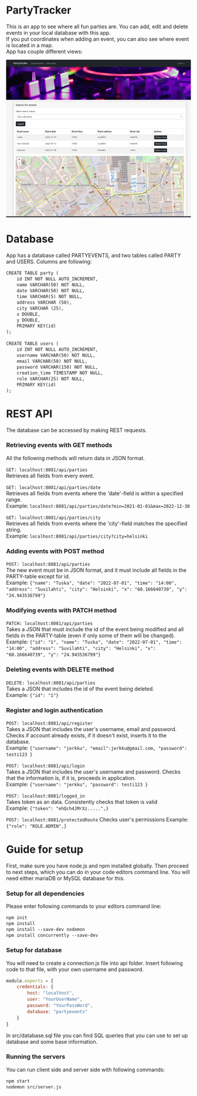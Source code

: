 # PartyTracker
This is an app to see where all fun parties are. You can add, edit and delete events in your local database with this app.   
If you put coordinates when adding an event, you can also see where event is located in a map.   
App has couple different views:

<img src="src/images/project.PNG">

# Database
App has a database called PARTYEVENTS, and two tables called PARTY and USERS. Columns are following:
```shell
CREATE TABLE party (
    id INT NOT NULL AUTO_INCREMENT,
    name VARCHAR(50) NOT NULL,
    date VARCHAR(50) NOT NULL,
    time VARCHAR(5) NOT NULL,
    address VARCHAR (50),
    city VARCHAR (25),
    x DOUBLE,
    y DOUBLE,
    PRIMARY KEY(id)
);

CREATE TABLE users (
    id INT NOT NULL AUTO_INCREMENT,
    username VARCHAR(50) NOT NULL,
    email VARCHAR(50) NOT NULL,
    password VARCHAR(150) NOT NULL,
    creation_time TIMESTAMP NOT NULL,
    role VARCHAR(25) NOT NULL,
    PRIMARY KEY(id)
);
```


# REST API
The database can be accessed by making REST requests.

### Retrieving events with GET methods
All the following methods will return data in JSON format.

```GET: localhost:8081/api/parties```   
Retrieves all fields from every event.

```GET: localhost:8081/api/parties/date```   
Retrieves all fields from events where the 'date'-field is within a specified range.   
Example: ```localhost:8081/api/parties/date?min=2021-01-01&max=2022-12-30```

```GET: localhost:8081/api/parties/city```   
Retrieves all fields from events where the 'city'-field matches the specified string.   
Example: ```localhost:8081/api/parties/city?city=helsinki```

### Adding events with POST method
```POST: localhost:8081/api/parties```   
The new event must be in JSON format, and it must include all fields in the PARTY-table except for id.   
Example: ```{"name": "Tuska", "date": "2022-07-01", "time": "14:00", "address": "Suvilahti", "city": "Helsinki",
"x": "60.166640739", "y": "24.943536799"}```

### Modifying events with PATCH method
```PATCH: localhost:8081/api/parties```   
Takes a JSON that must include the id of the event being modified and all fields in the PARTY-table (even if only some
of them will be changed).  
Example: ```{"id": "1", "name": "Tuska", "date": "2022-07-01", "time": "14:00", "address": "Suvilahti",
"city": "Helsinki", "x": "60.166640739", "y": "24.943536799"}```

### Deleting events with DELETE method
```DELETE: localhost:8081/api/parties```   
Takes a JSON that includes the id of the event being deleted.   
Example: ```{"id": "1"}```

### Register and login authentication
```POST: localhost:8081/api/register```   
Takes a JSON that includes the user's username, email and password. 
Checks if account already exists, if it doesn't exist, inserts it to the database.   
Example: ```{"username": "jerkku", "email":jerkku@gmail.com, "password": testi123 }```

```POST: localhost:8081/api/login```   
Takes a JSON that includes the user's username and password.
Checks that the information is, if it is, proceeds in application.   
Example: ```{"username": "jerkku", "password": testi123 }```

```POST: localhost:8081/logged_in```   
Takes token as an data. Consistently checks that token is valid    
Example: ```{"token": "ehQch4JMrXz.....",}```

```POST: localhost:8081/protectedRoute```
Checks user's permissions
Example: ```{"role": "ROLE.ADMIN",}```



# Guide for setup
First, make sure you have node.js and npm installed globally.
Then proceed to next steps, which you can do in your code editors command line.
You will need either mariaDB or MySQL database for this.
### Setup for all dependencies
Please enter following commands to your editors command line:

```shell
npm init
npm install
npm install --save-dev nodemon
npm install concurrently --save-dev
```
### Setup for database
You will need to create a connection.js file into api folder. Insert following code to that file, with your own username and password.

```js
module.exports = {
    credentials: {
        host: "localhost",
        user: "YourUserName",
        password: "YourPassWord",
        database: "partyevents"
    }
}
```
In src/database.sql file you can find SQL queries that you can use to set up database and some base information.   


### Running the servers
You can run client side and server side with following commands:
```shell
npm start
nodemon src/server.js
```